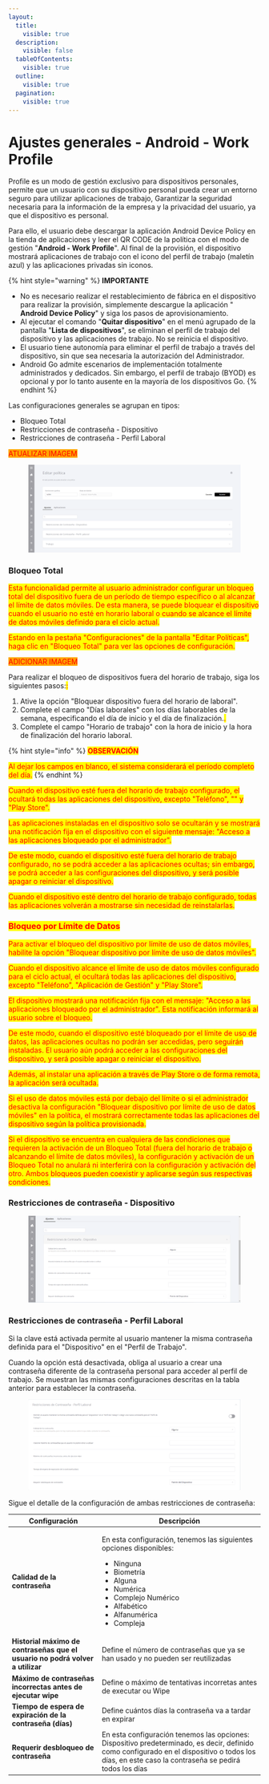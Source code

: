 ```yaml
---
layout:
  title:
    visible: true
  description:
    visible: false
  tableOfContents:
    visible: true
  outline:
    visible: true
  pagination:
    visible: true
---
```


# Ajustes generales - Android - Work Profile

Profile es un modo de gestión exclusivo para dispositivos personales, permite que un usuario con su dispositivo personal pueda crear un entorno seguro para utilizar aplicaciones de trabajo, Garantizar la seguridad necesaria para la información de la empresa y la privacidad del usuario, ya que el dispositivo es personal.

Para ello, el usuario debe descargar la aplicación Android Device Policy en la tienda de aplicaciones y leer el QR CODE de la política con el modo de gestión "**Android - Work Profile**". Al final de la provisión, el dispositivo mostrará aplicaciones de trabajo con el icono del perfil de trabajo (maletín azul) y las aplicaciones privadas sin iconos.

{% hint style="warning" %}
**IMPORTANTE**

* No es necesario realizar el restablecimiento de fábrica en el dispositivo para realizar la provisión, simplemente descargue la aplicación " **Android Device Policy**" y siga los pasos de aprovisionamiento.
* Al ejecutar el comando "**Quitar dispositivo**" en el menú agrupado de la pantalla "**Lista de dispositivos**", se eliminan el perfil de trabajo del dispositivo y las aplicaciones de trabajo. No se reinicia el dispositivo.
* El usuario tiene autonomía para eliminar el perfil de trabajo a través del dispositivo, sin que sea necesaria la autorización del Administrador.
* Android Go admite escenarios de implementación totalmente administrados y dedicados. Sin embargo, el perfil de trabajo (BYOD) es opcional y por lo tanto ausente en la mayoría de los dispositivos Go.
{% endhint %}

Las configuraciones generales se agrupan en tipos:

* Bloqueo Total
* Restricciones de contraseña - Dispositivo
* Restricciones de contraseña - Perfil Laboral

<mark style="color:red;background-color:orange;">ATUALIZAR IMAGEM</mark>

<figure><img src="../../../.gitbook/assets/image (2).png" alt=""><figcaption></figcaption></figure>

### Bloqueo Total

<mark style="color:red;">Esta funcionalidad permite al usuario administrador configurar un bloqueo total del dispositivo fuera de un período de tiempo específico o al alcanzar el límite de datos móviles. De esta manera, se puede bloquear el dispositivo cuando el usuario no esté en horario laboral o cuando se alcance el límite de datos móviles definido para el ciclo actual.</mark>

<mark style="color:red;">Estando en la pestaña "Configuraciones" de la pantalla "Editar Políticas", haga clic en "Bloqueo Total" para ver las opciones de configuración.</mark>

<mark style="color:red;background-color:orange;">ADICIONAR IMAGEM</mark>

&#x20;Para realizar el bloqueo de dispositivos fuera del horario de trabajo, siga los siguientes pasos:<mark style="color:red;">:</mark>

1. Ative la opción "Bloquear dispositivo fuera del horario de laboral".
2. Complete el campo "Días laborales" con los días laborables de la semana, especificando el día de inicio y el día de finalización.<mark style="color:red;">.</mark>
3. Complete el campo "Horario de trabajo" con la hora de inicio y la hora de finalización del horario laboral.

{% hint style="info" %}
<mark style="color:red;">**OBSERVACIÓN**</mark>

<mark style="color:red;">Al dejar los campos en blanco, el sistema considerará el período completo del día.</mark>
{% endhint %}

<mark style="color:red;">Cuando el dispositivo esté fuera del horario de trabajo configurado, el ocultará todas las aplicaciones del dispositivo, excepto "Teléfono", "" y "Play Store".</mark>

<mark style="color:red;">Las aplicaciones instaladas en el dispositivo solo se ocultarán y se mostrará una notificación fija en el dispositivo con el siguiente mensaje: "Acceso a las aplicaciones bloqueado por el administrador".</mark>

<mark style="color:red;">De este modo, cuando el dispositivo esté fuera del horario de trabajo configurado, no se podrá acceder a las aplicaciones ocultas; sin embargo, se podrá acceder a las configuraciones del dispositivo, y será posible apagar o reiniciar el dispositivo.</mark>

<mark style="color:red;">Cuando el dispositivo esté dentro del horario de trabajo configurado, todas las aplicaciones volverán a mostrarse sin necesidad de reinstalarlas.</mark>

### <mark style="color:red;">**Bloqueo por Límite de Datos**</mark>

&#x20;<mark style="color:red;">Para activar el bloqueo del dispositivo por límite de uso de datos móviles, habilite la opción "Bloquear dispositivo por límite de uso de datos móviles".</mark>

<mark style="color:red;">Cuando el dispositivo alcance el límite de uso de datos móviles configurado para el ciclo actual, el ocultará todas las aplicaciones del dispositivo, excepto "Teléfono", "Aplicación de Gestión" y "Play Store".</mark>

<mark style="color:red;">El dispositivo mostrará una notificación fija con el mensaje: "Acceso a las aplicaciones bloqueado por el administrador". Esta notificación informará al usuario sobre el bloqueo.</mark>

<mark style="color:red;">De este modo, cuando el dispositivo esté bloqueado por el límite de uso de datos, las aplicaciones ocultas no podrán ser accedidas, pero seguirán instaladas. El usuario aún podrá acceder a las configuraciones del dispositivo, y será posible apagar o reiniciar el dispositivo.</mark>

<mark style="color:red;">Además, al instalar una aplicación a través de Play Store o de forma remota, la aplicación será ocultada.</mark>

<mark style="color:red;">Si el uso de datos móviles está por debajo del límite o si el administrador desactiva la configuración "Bloquear dispositivo por límite de uso de datos móviles" en la política, el mostrará correctamente todas las aplicaciones del dispositivo según la política provisionada.</mark>

<mark style="color:red;">Si el dispositivo se encuentra en cualquiera de las condiciones que requieren la activación de un Bloqueo Total (fuera del horario de trabajo o alcanzando el límite de datos móviles), la configuración y activación de un Bloqueo Total no anulará ni interferirá con la configuración y activación del otro. Ambos bloqueos pueden coexistir y aplicarse según sus respectivas condiciones.</mark>

### Restricciones de contraseña - Dispositivo

<figure><img src="../../../.gitbook/assets/image (1) (1).png" alt=""><figcaption></figcaption></figure>

### Restricciones de contraseña - Perfil Laboral

Si la clave está activada permite al usuario mantener la misma contraseña definida para el "Dispositivo" en el "Perfil de Trabajo".

Cuando la opción está desactivada, obliga al usuario a crear una contraseña diferente de la contraseña personal para acceder al perfil de trabajo. Se muestran las mismas configuraciones descritas en la tabla anterior para establecer la contraseña.

<figure><img src="../../../.gitbook/assets/image (2) (1).png" alt=""><figcaption></figcaption></figure>

Sigue el detalle de la configuración de ambas restricciones de contraseña:

| Configuración                                                                 | Descripción                                                                                                                                                                                                                                     |
| ----------------------------------------------------------------------------- | ----------------------------------------------------------------------------------------------------------------------------------------------------------------------------------------------------------------------------------------------- |
| **Calidad de la contraseña**                                                  | <p></p><p>En esta configuración, tenemos las siguientes opciones disponibles:</p><ul><li>Ninguna</li><li>Biometría</li><li>Alguna</li><li>Numérica</li><li>Complejo Numérico</li><li>Alfabético</li><li>Alfanumérica</li><li>Compleja</li></ul> |
| **Historial máximo de contraseñas que el usuario no podrá volver a utilizar** | Define el número de contraseñas que ya se han usado y no pueden ser reutilizadas                                                                                                                                                                |
| **Máximo de contraseñas incorrectas antes de ejecutar wipe**                  | Define o máximo de tentativas incorretas antes de executar ou Wipe                                                                                                                                                                              |
| **Tiempo de espera de expiración de la contraseña (días)**                    | Define cuántos días la contraseña va a tardar en expirar                                                                                                                                                                                        |
| **Requerir desbloqueo de contraseña**                                         | En esta configuración tenemos las opciones: Dispositivo predeterminado, es decir, definido como configurado en el dispositivo o todos los días, en este caso la contraseña se pedirá todos los días                                             |
